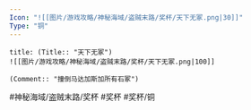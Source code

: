 ```yaml
---
Icon: "![[图片/游戏攻略/神秘海域/盗贼末路/奖杯/天下无冢.png|30]]"
Type: "铜"
---
```

```ad-common-bronze-trophy
title: (Title:: "天下无冢")
![[图片/游戏攻略/神秘海域/盗贼末路/奖杯/天下无冢.png|100]]

(Comment:: "撞倒马达加斯加所有石冢")
```

#神秘海域/盗贼末路/奖杯 #奖杯 #奖杯/铜
